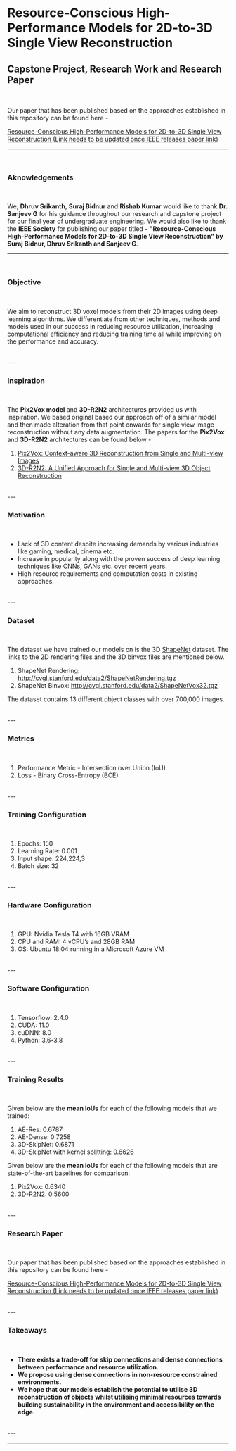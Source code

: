 <H1> Resource-Conscious High-Performance Models for 2D-to-3D Single View Reconstruction
<br>
  
<H2> Capstone Project, Research Work and Research Paper </H2>
<br>
  
Our paper that has been published based on the approaches established in this repository can be found here - 

[Resource-Conscious High-Performance Models for 2D-to-3D Single View Reconstruction (Link needs to be updated once IEEE releases paper link)](https://arxiv.org/abs/1901.11153)

---
<br>

<H3> Aknowledgements </H3>
<br>
  
We, **Dhruv Srikanth**, **Suraj Bidnur** and **Rishab Kumar** would like to thank **Dr. Sanjeev G** for his guidance throughout our research and capstone project for our final year of undergraduate engineering. We would also like to thank the **IEEE Society** for publishing our paper titled - **"Resource-Conscious High-Performance Models for 2D-to-3D Single View Reconstruction" by Suraj Bidnur, Dhruv Srikanth and Sanjeev G**.

---
<br>

<H3> Objective </H3> 
<br>
  
We aim to reconstruct 3D voxel models from their 2D images using deep learning algorithms. We differentiate from other techniques, methods and models used in our success in reducing resource utilization, increasing computational efficiency and reducing training time all while improving on the performance and accuracy.

<br>
---

<H3> Inspiration </H3> 
 <br>
  
The **Pix2Vox model** and **3D-R2N2** architectures provided us with inspiration. We based original based our approach off of a similar model and then made alteration from that point onwards for single view image reconstruction without any data augmentation. The papers for the **Pix2Vox** and **3D-R2N2** architectures can be found below - 
  
1. [Pix2Vox: Context-aware 3D Reconstruction from Single and Multi-view Images](https://arxiv.org/abs/1901.11153)
2. [3D-R2N2: A Unified Approach for Single and Multi-view 3D Object Reconstruction](https://arxiv.org/abs/1604.00449)

<br>
---

<H3> Motivation </H3>  
<br>
  
* Lack of 3D content despite increasing demands by various industries like gaming, medical, cinema etc.
* Increase in popularity along with the proven success of deep learning techniques like CNNs, GANs etc. over recent years.
* High resource requirements and computation costs in existing approaches.

<br>
---
  
<H3> Dataset </H3>
<br>
  
The dataset we have trained our models on is the 3D [ShapeNet](https://shapenet.org) dataset. The links to the 2D rendering files and the 3D binvox files are mentioned below.  

1. ShapeNet Rendering: <http://cvgl.stanford.edu/data2/ShapeNetRendering.tgz>
2. ShapeNet Binvox: <http://cvgl.stanford.edu/data2/ShapeNetVox32.tgz> 

The dataset contains 13 different object classes with over 700,000 images.

<br>
---

<H3> Metrics </H3>
<br>
  
1. Performance Metric - Intersection over Union (IoU)
2. Loss - Binary Cross-Entropy (BCE)

<br>
---


<H3> Training Configuration </H3>  
<br>
  
1. Epochs: 150
2. Learning Rate: 0.001
3. Input shape: 224,224,3
4. Batch size: 32


<br>
---

<H3> Hardware Configuration </H3>  
<br>
  
1. GPU: Nvidia Tesla T4 with 16GB VRAM
2. CPU and RAM: 4 vCPU’s and 28GB RAM
3. OS: Ubuntu 18.04 running in a Microsoft Azure VM

<br>
---

<H3> Software Configuration </H3>  
<br>
  
1. Tensorflow: 2.4.0
2. CUDA: 11.0
3. cuDNN: 8.0
4. Python: 3.6-3.8

<br>
---

<H3> Training Results </H3>  
<br>
  
Given below are the **mean IoUs** for each of the following models that we trained:
  
1. AE-Res: 0.6787
2. AE-Dense: 0.7258
3. 3D-SkipNet: 0.6871
4. 3D-SkipNet with kernel splitting: 0.6626

Given below are the **mean IoUs** for each of the following models that are state-of-the-art baselines for comparison:
  
1. Pix2Vox: 0.6340
2. 3D-R2N2: 0.5600

<br>
---

<H3> Research Paper </H3>  
<br>
  
Our paper that has been published based on the approaches established in this repository can be found here - 

[Resource-Conscious High-Performance Models for 2D-to-3D Single View Reconstruction (Link needs to be updated once IEEE releases paper link)](https://arxiv.org/abs/1901.11153)

<br>
---

<H3> Takeaways </H3>  
<br>
  
* **There exists a trade-off for skip connections and dense connections between performance and resource utilization.**
* **We propose using dense connections in non-resource constrained environments.**
* **We hope that our models establish the potential to utilise 3D reconstruction of objects whilst utilising minimal resources towards building sustainability in the environment and accessibility on the edge.**

<br>
---
  
***

